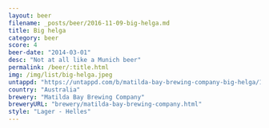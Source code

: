 ```yaml
---
layout: beer
filename: _posts/beer/2016-11-09-big-helga.md
title: Big helga
category: beer
score: 4
beer-date: "2014-03-01"
desc: "Not at all like a Munich beer"
permalink: /beer/:title.html
img: /img/list/big-helga.jpeg
untappd: "https://untappd.com/b/matilda-bay-brewing-company-big-helga/12435"
country: "Australia"
brewery: "Matilda Bay Brewing Company"
breweryURL: "brewery/matilda-bay-brewing-company.html"
style: "Lager - Helles"
---
```

